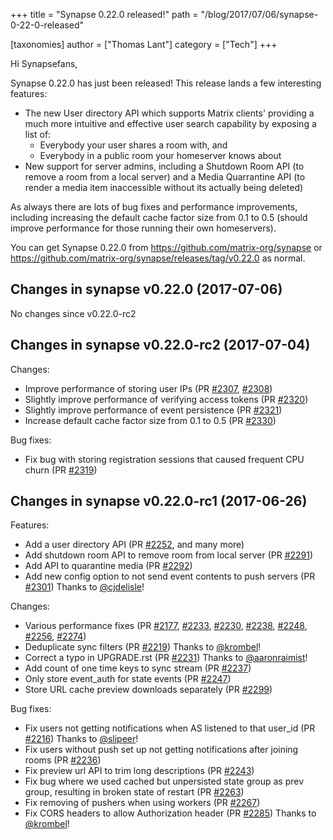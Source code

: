 +++
title = "Synapse 0.22.0 released!"
path = "/blog/2017/07/06/synapse-0-22-0-released"

[taxonomies]
author = ["Thomas Lant"]
category = ["Tech"]
+++

Hi Synapsefans,

Synapse 0.22.0 has just been released! This release lands a few interesting features:
<ul>
  <li>The new User directory API which supports Matrix clients' providing a much more intuitive and effective user search capability by exposing a list of:
<ul>
  <li>Everybody your user shares a room with, and</li>
  <li>Everybody in a public room your homeserver knows about</li>
</ul>
</li>
  <li>New support for server admins, including a Shutdown Room API (to remove a room from a local server) and a Media Quarrantine API (to render a media item inaccessible without its actually being deleted)</li>
</ul>
As always there are lots of bug fixes and performance improvements, including increasing the default cache factor size from 0.1 to 0.5 (should improve performance for those running their own homeservers).

You can get Synapse 0.22.0 from <a href="https://github.com/matrix-org/synapse">https://github.com/matrix-org/synapse</a> or <a href="https://github.com/matrix-org/synapse/releases/tag/v0.22.0">https://github.com/matrix-org/synapse/releases/tag/v0.22.0</a> as normal.

## Changes in synapse v0.22.0 (2017-07-06)

No changes since v0.22.0-rc2

## Changes in synapse v0.22.0-rc2 (2017-07-04)

Changes:
<ul>
  <li>Improve performance of storing user IPs (PR <a class="issue-link js-issue-link" href="https://github.com/matrix-org/synapse/pull/2307" data-url="https://github.com/matrix-org/synapse/issues/2307" data-id="238837177" data-error-text="Failed to load issue title" data-permission-text="Issue title is private">#2307</a>, <a class="issue-link js-issue-link" href="https://github.com/matrix-org/synapse/pull/2308" data-url="https://github.com/matrix-org/synapse/issues/2308" data-id="238864014" data-error-text="Failed to load issue title" data-permission-text="Issue title is private">#2308</a>)</li>
  <li>Slightly improve performance of verifying access tokens (PR <a class="issue-link js-issue-link" href="https://github.com/matrix-org/synapse/pull/2320" data-url="https://github.com/matrix-org/synapse/issues/2320" data-id="239486219" data-error-text="Failed to load issue title" data-permission-text="Issue title is private">#2320</a>)</li>
  <li>Slightly improve performance of event persistence (PR <a class="issue-link js-issue-link" href="https://github.com/matrix-org/synapse/pull/2321" data-url="https://github.com/matrix-org/synapse/issues/2321" data-id="239502265" data-error-text="Failed to load issue title" data-permission-text="Issue title is private">#2321</a>)</li>
  <li>Increase default cache factor size from 0.1 to 0.5 (PR <a class="issue-link js-issue-link" href="https://github.com/matrix-org/synapse/pull/2330" data-url="https://github.com/matrix-org/synapse/issues/2330" data-id="240356521" data-error-text="Failed to load issue title" data-permission-text="Issue title is private">#2330</a>)</li>
</ul>
Bug fixes:
<ul>
  <li>Fix bug with storing registration sessions that caused frequent CPU churn
(PR <a class="issue-link js-issue-link" href="https://github.com/matrix-org/synapse/pull/2319" data-url="https://github.com/matrix-org/synapse/issues/2319" data-id="239472982" data-error-text="Failed to load issue title" data-permission-text="Issue title is private">#2319</a>)</li>
</ul>

## Changes in synapse v0.22.0-rc1 (2017-06-26)

Features:
<ul>
  <li>Add a user directory API (PR <a class="issue-link js-issue-link" href="https://github.com/matrix-org/synapse/pull/2252" data-url="https://github.com/matrix-org/synapse/issues/2252" data-id="232602331" data-error-text="Failed to load issue title" data-permission-text="Issue title is private">#2252</a>, and many more)</li>
  <li>Add shutdown room API to remove room from local server (PR <a class="issue-link js-issue-link" title="Add shutdown room API" href="https://github.com/matrix-org/synapse/pull/2291" data-id="236863021" data-error-text="Failed to load issue title" data-permission-text="Issue title is private">#2291</a>)</li>
  <li>Add API to quarantine media (PR <a class="issue-link js-issue-link" href="https://github.com/matrix-org/synapse/pull/2292" data-url="https://github.com/matrix-org/synapse/issues/2292" data-id="236951215" data-error-text="Failed to load issue title" data-permission-text="Issue title is private">#2292</a>)</li>
  <li>Add new config option to not send event contents to push servers (PR <a class="issue-link js-issue-link" title="Add configuration parameter to allow redaction of content from push m…" href="https://github.com/matrix-org/synapse/pull/2301" data-id="238111730" data-error-text="Failed to load issue title" data-permission-text="Issue title is private">#2301</a>)
Thanks to <a class="user-mention" href="https://github.com/cjdelisle">@cjdelisle</a>!</li>
</ul>
Changes:
<ul>
  <li>Various performance fixes (PR <a class="issue-link js-issue-link" href="https://github.com/matrix-org/synapse/pull/2177" data-url="https://github.com/matrix-org/synapse/issues/2177" data-id="225644418" data-error-text="Failed to load issue title" data-permission-text="Issue title is private">#2177</a>, <a class="issue-link js-issue-link" href="https://github.com/matrix-org/synapse/pull/2233" data-url="https://github.com/matrix-org/synapse/issues/2233" data-id="229717425" data-error-text="Failed to load issue title" data-permission-text="Issue title is private">#2233</a>, <a class="issue-link js-issue-link" href="https://github.com/matrix-org/synapse/pull/2230" data-url="https://github.com/matrix-org/synapse/issues/2230" data-id="229354438" data-error-text="Failed to load issue title" data-permission-text="Issue title is private">#2230</a>, <a class="issue-link js-issue-link" href="https://github.com/matrix-org/synapse/pull/2238" data-url="https://github.com/matrix-org/synapse/issues/2238" data-id="230015890" data-error-text="Failed to load issue title" data-permission-text="Issue title is private">#2238</a>, <a class="issue-link js-issue-link" href="https://github.com/matrix-org/synapse/pull/2248" data-url="https://github.com/matrix-org/synapse/issues/2248" data-id="231384660" data-error-text="Failed to load issue title" data-permission-text="Issue title is private">#2248</a>, <a class="issue-link js-issue-link" href="https://github.com/matrix-org/synapse/pull/2256" data-url="https://github.com/matrix-org/synapse/issues/2256" data-id="234157222" data-error-text="Failed to load issue title" data-permission-text="Issue title is private">#2256</a>,
<a class="issue-link js-issue-link" href="https://github.com/matrix-org/synapse/pull/2274" data-url="https://github.com/matrix-org/synapse/issues/2274" data-id="235482780" data-error-text="Failed to load issue title" data-permission-text="Issue title is private">#2274</a>)</li>
  <li>Deduplicate sync filters (PR <a class="issue-link js-issue-link" href="https://github.com/matrix-org/synapse/pull/2219" data-url="https://github.com/matrix-org/synapse/issues/2219" data-id="228004726" data-error-text="Failed to load issue title" data-permission-text="Issue title is private">#2219</a>) Thanks to <a class="user-mention" href="https://github.com/krombel">@krombel</a>!</li>
  <li>Correct a typo in UPGRADE.rst (PR <a class="issue-link js-issue-link" href="https://github.com/matrix-org/synapse/pull/2231" data-url="https://github.com/matrix-org/synapse/issues/2231" data-id="229539435" data-error-text="Failed to load issue title" data-permission-text="Issue title is private">#2231</a>) Thanks to <a class="user-mention" href="https://github.com/aaronraimist">@aaronraimist</a>!</li>
  <li>Add count of one time keys to sync stream (PR <a class="issue-link js-issue-link" href="https://github.com/matrix-org/synapse/pull/2237" data-url="https://github.com/matrix-org/synapse/issues/2237" data-id="229999204" data-error-text="Failed to load issue title" data-permission-text="Issue title is private">#2237</a>)</li>
  <li>Only store event_auth for state events (PR <a class="issue-link js-issue-link" href="https://github.com/matrix-org/synapse/pull/2247" data-url="https://github.com/matrix-org/synapse/issues/2247" data-id="231038843" data-error-text="Failed to load issue title" data-permission-text="Issue title is private">#2247</a>)</li>
  <li>Store URL cache preview downloads separately (PR <a class="issue-link js-issue-link" href="https://github.com/matrix-org/synapse/pull/2299" data-url="https://github.com/matrix-org/synapse/issues/2299" data-id="238100783" data-error-text="Failed to load issue title" data-permission-text="Issue title is private">#2299</a>)</li>
</ul>
Bug fixes:
<ul>
  <li>Fix users not getting notifications when AS listened to that user_id (PR
<a class="issue-link js-issue-link" href="https://github.com/matrix-org/synapse/pull/2216" data-url="https://github.com/matrix-org/synapse/issues/2216" data-id="227919645" data-error-text="Failed to load issue title" data-permission-text="Issue title is private">#2216</a>) Thanks to <a class="user-mention" href="https://github.com/slipeer">@slipeer</a>!</li>
  <li>Fix users without push set up not getting notifications after joining rooms
(PR <a class="issue-link js-issue-link" href="https://github.com/matrix-org/synapse/pull/2236" data-url="https://github.com/matrix-org/synapse/issues/2236" data-id="229977772" data-error-text="Failed to load issue title" data-permission-text="Issue title is private">#2236</a>)</li>
  <li>Fix preview url API to trim long descriptions (PR <a class="issue-link js-issue-link" href="https://github.com/matrix-org/synapse/pull/2243" data-url="https://github.com/matrix-org/synapse/issues/2243" data-id="230506502" data-error-text="Failed to load issue title" data-permission-text="Issue title is private">#2243</a>)</li>
  <li>Fix bug where we used cached but unpersisted state group as prev group,
resulting in broken state of restart (PR <a class="issue-link js-issue-link" href="https://github.com/matrix-org/synapse/pull/2263" data-url="https://github.com/matrix-org/synapse/issues/2263" data-id="234489302" data-error-text="Failed to load issue title" data-permission-text="Issue title is private">#2263</a>)</li>
  <li>Fix removing of pushers when using workers (PR <a class="issue-link js-issue-link" title="Fix removing of pushers when using workers" href="https://github.com/matrix-org/synapse/pull/2267" data-id="234785628" data-error-text="Failed to load issue title" data-permission-text="Issue title is private">#2267</a>)</li>
  <li>Fix CORS headers to allow Authorization header (PR <a class="issue-link js-issue-link" title="allow Authorization header" href="https://github.com/matrix-org/synapse/pull/2285" data-id="236427727" data-error-text="Failed to load issue title" data-permission-text="Issue title is private">#2285</a>) Thanks to <a class="user-mention" href="https://github.com/krombel">@krombel</a>!</li>
</ul>
